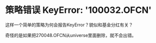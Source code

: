 # 策略错误 KeyError: '100032.OFCN'

这样一个简单的策略为何会报告KeyError？貌似和基金分红有关？

奇怪的是如果把270048.OFCN从universe里面删除，就不会出错。